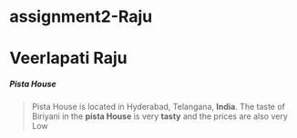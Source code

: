 # assignment2-Raju

# Veerlapati Raju

##### Pista House

> Pista House is located in Hyderabad, Telangana, **India**. The taste of Biriyani in the **pista House** is very **tasty** and the prices are also very Low